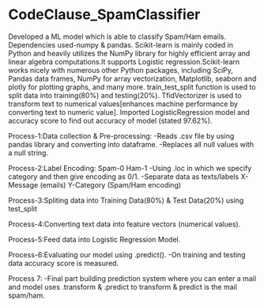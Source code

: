 # CodeClause_SpamClassifier
Developed a ML model which is able to classify Spam/Ham emails.
Dependencies used-numpy & pandas.
Scikit-learn is mainly coded in Python and heavily utilizes the NumPy library for highly efficient array and linear algebra computations.It supports Logistic regression.Scikit-learn works nicely with numerous other Python packages, including SciPy, Pandas data frames, NumPy for array vectorization, Matplotlib, seaborn and plotly for plotting graphs, and many more.
train_test_split function is used to split data into training(80%) and testing(20%).
TfidVectorizer is used to transform text to numerical values[enhances machine performance by converting text to numeric value].
Imported LogisticRegression model and accuracy score to find out accuracy of model (stated 97.62%).

Process-1:Data collection & Pre-processing:
-Reads .csv file by using pandas library and converting into dataframe.
-Replaces all null values with a null string.

Process-2:Label Encoding:
Spam-0
Ham-1
-Using .loc in which we specify category and then give encoding as 0/1.
-Separate data as texts/labels
X-Message (emails)
Y-Category (Spam/Ham encoding)

Process-3:Spliting data into Training Data(80%)  & Test Data(20%) using test_split

Process-4:Converting text data into feature vectors (numerical values).

Process-5:Feed data into Logistic Regression Model.

Process-6:Evaluating our model using .predict().
-On training and testing data accuracy score is measured.

Process 7:
-Final part building prediction system where you can enter a mail and model uses .transform & .predict to  transform & predict is the mail spam/ham.

